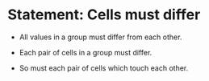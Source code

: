 # Statement: Cells must differ

<!-- %% svg-grid: none -->
<!-- %% hide           -->

* All values in a group must differ from each other.

* Each pair of cells in a group must differ.

* So must each pair of cells which touch each other.
